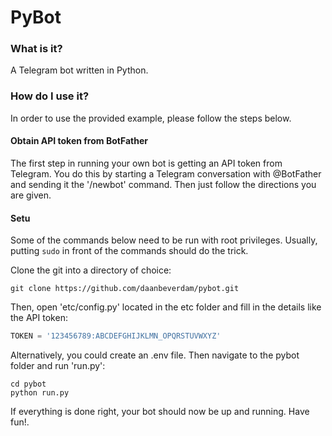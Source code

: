 # PyBot

### What is it?
A Telegram bot written in Python.

### How do I use it?
In order to use the provided example, please follow the steps below.

#### Obtain API token from BotFather
The first step in running your own bot is getting an API token from Telegram. You do this by starting a Telegram conversation with @BotFather and sending it the '/newbot' command. Then just follow the directions you are given.

#### Setu
Some of the commands below need to be run with root privileges. Usually, putting `sudo` in front of the commands should do the trick.

Clone the git into a directory of choice:
```
git clone https://github.com/daanbeverdam/pybot.git
```
Then, open 'etc/config.py' located in the etc folder and fill in the details like the API token:
```python
TOKEN = '123456789:ABCDEFGHIJKLMN_OPQRSTUVWXYZ'
```
Alternatively, you could create an .env file. Then navigate to the pybot folder and run 'run.py':
```
cd pybot
python run.py
```
If everything is done right, your bot should now be up and running. Have fun!.
